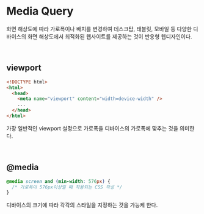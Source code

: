 # Media Query

화면 해상도에 따라 가로폭이나 배치를 변경하여 데스크탑, 태블릿, 모바일 등 다양한 디바이스의 화면 해상도에서 최적화된 웹사이트를 제공하는 것이 반응형 웹디자인이다. 

<br />

## viewport
```html
<!DOCTYPE html>
<html>
  <head>
    <meta name="viewport" content="width=device-width" />
    ...
  </head>
</html>
```
가장 일반적인 viewport 설정으로 가로폭을 디바이스의 가로폭에 맞추는 것을 의미한다.

<br />

## @media
```css
@media screen and (min-width: 576px) {
  /* 가로폭이 576px이상일 때 적용되는 CSS 작성 */
}
```
디바이스의 크기에 따라 각각의 스타일을 지정하는 것을 가능케 한다.